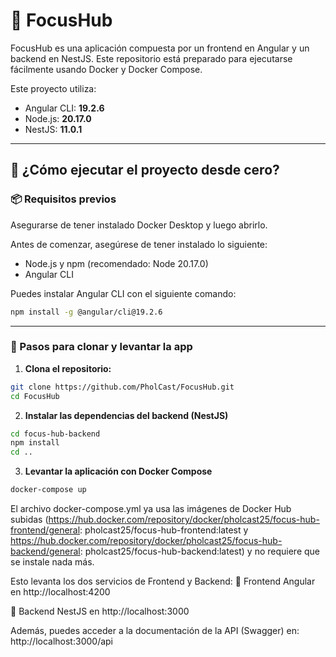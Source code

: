 # 🧠 FocusHub

FocusHub es una aplicación compuesta por un frontend en Angular y un backend en NestJS. Este repositorio está preparado para ejecutarse fácilmente usando Docker y Docker Compose.

Este proyecto utiliza:
- Angular CLI: **19.2.6**
- Node.js: **20.17.0**
- NestJS: **11.0.1**

---

## 🚀 ¿Cómo ejecutar el proyecto desde cero?

### 📦 Requisitos previos

Asegurarse de tener instalado Docker Desktop y luego abrirlo.

Antes de comenzar, asegúrese de tener instalado lo siguiente:

- Node.js y npm (recomendado: Node 20.17.0)
- Angular CLI

Puedes instalar Angular CLI con el siguiente comando:

```bash
npm install -g @angular/cli@19.2.6
```
---

### 🔁 Pasos para clonar y levantar la app

1. **Clona el repositorio:**

```bash
git clone https://github.com/PholCast/FocusHub.git
cd FocusHub
```

2. **Instalar las dependencias del backend (NestJS)**
```bash
cd focus-hub-backend
npm install
cd ..
```

3. **Levantar la aplicación con Docker Compose**
```bash
docker-compose up
```
El archivo docker-compose.yml ya usa las imágenes de Docker Hub subidas (https://hub.docker.com/repository/docker/pholcast25/focus-hub-frontend/general: pholcast25/focus-hub-frontend:latest y https://hub.docker.com/repository/docker/pholcast25/focus-hub-backend/general: pholcast25/focus-hub-backend:latest) y no requiere que se instale nada más.

Esto levanta los dos servicios de Frontend y Backend:
📱 Frontend Angular en http://localhost:4200

🧠 Backend NestJS en http://localhost:3000

Además, puedes acceder a la documentación de la API (Swagger) en:
http://localhost:3000/api

